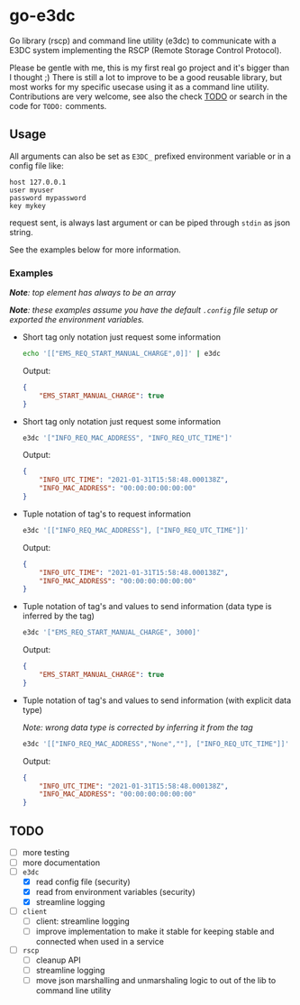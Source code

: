 # go-e3dc

Go library (rscp) and command line utility (e3dc) to communicate with a E3DC system implementing the RSCP (Remote Storage Control Protocol).

Please be gentle with me, this is my first real go project and it's bigger than I thought ;)
There is still a lot to improve to be a good reusable library, but most works for my specific usecase using it as a command line utility.
Contributions are very welcome, see also the check [TODO](#TODO) or search in the code for `TODO:` comments.

## Usage

All arguments can also be set as `E3DC_` prefixed environment variable or in a config file like:
```
host 127.0.0.1
user myuser
password mypassword
key mykey
```

request sent, is always last argument or can be piped through `stdin` as json string.

See the examples below for more information.


### Examples

***Note**: top element has always to be an array*

***Note**: these examples assume you have the default `.config` file setup or exported the environment variables.*

* Short tag only notation just request some information
    ```sh
    echo '[["EMS_REQ_START_MANUAL_CHARGE",0]]' | e3dc
    ```
    Output:
    ```json
    {
        "EMS_START_MANUAL_CHARGE": true
    }
    ```

* Short tag only notation just request some information
    ```sh
    e3dc '["INFO_REQ_MAC_ADDRESS", "INFO_REQ_UTC_TIME"]'
    ```
    Output:
    ```json
    {
        "INFO_UTC_TIME": "2021-01-31T15:58:48.000138Z",
        "INFO_MAC_ADDRESS": "00:00:00:00:00:00"
    }
    ```

* Tuple notation of tag's to request information
    ```sh
    e3dc '[["INFO_REQ_MAC_ADDRESS"], ["INFO_REQ_UTC_TIME"]]'
    ```
    Output:
    ```json
    {
        "INFO_UTC_TIME": "2021-01-31T15:58:48.000138Z",
        "INFO_MAC_ADDRESS": "00:00:00:00:00:00"
    }
    ```

* Tuple notation of tag's and values to send information (data type is inferred by the tag)
    ```sh
    e3dc '["EMS_REQ_START_MANUAL_CHARGE", 3000]'
    ```
    Output:
    ```json
    {
        "EMS_START_MANUAL_CHARGE": true
    }
    ```
* Tuple notation of tag's and values to send information (with explicit data type)
  
    *Note: wrong data type is corrected by inferring it from the tag*
    ```sh
    e3dc '[["INFO_REQ_MAC_ADDRESS","None",""], ["INFO_REQ_UTC_TIME"]]'
    ```
    Output:
    ```json
    {
        "INFO_UTC_TIME": "2021-01-31T15:58:48.000138Z",
        "INFO_MAC_ADDRESS": "00:00:00:00:00:00"
    }
    ```

## TODO
 - [ ] more testing
 - [ ] more documentation
 - [ ] `e3dc`
   - [x] read config file (security)
   - [x] read from environment variables (security)
   - [x] streamline logging 
 - [ ] `client`
   - [ ] client: streamline logging
   - [ ] improve implementation to make it stable for keeping stable and connected when used in a service
 - [ ] `rscp`
   - [ ] cleanup API
   - [ ] streamline logging
   - [ ] move json marshalling and unmarshaling logic to out of the lib to command line utility